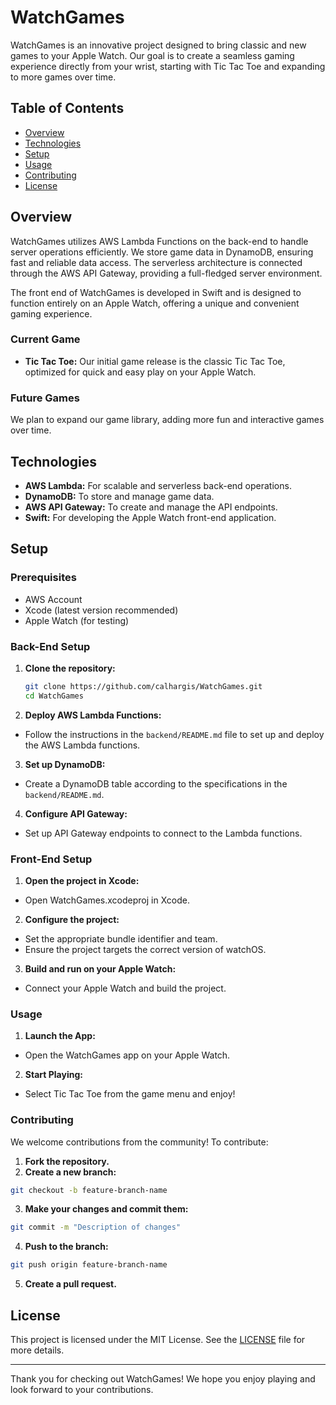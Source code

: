 # WatchGames

WatchGames is an innovative project designed to bring classic and new games to your Apple Watch. Our goal is to create a seamless gaming experience directly from your wrist, starting with Tic Tac Toe and expanding to more games over time.

## Table of Contents

- [Overview](#overview)
- [Technologies](#technologies)
- [Setup](#setup)
- [Usage](#usage)
- [Contributing](#contributing)
- [License](#license)

## Overview

WatchGames utilizes AWS Lambda Functions on the back-end to handle server operations efficiently. We store game data in DynamoDB, ensuring fast and reliable data access. The serverless architecture is connected through the AWS API Gateway, providing a full-fledged server environment.

The front end of WatchGames is developed in Swift and is designed to function entirely on an Apple Watch, offering a unique and convenient gaming experience.

### Current Game

- **Tic Tac Toe:** Our initial game release is the classic Tic Tac Toe, optimized for quick and easy play on your Apple Watch.

### Future Games

We plan to expand our game library, adding more fun and interactive games over time.

## Technologies

- **AWS Lambda:** For scalable and serverless back-end operations.
- **DynamoDB:** To store and manage game data.
- **AWS API Gateway:** To create and manage the API endpoints.
- **Swift:** For developing the Apple Watch front-end application.

## Setup

### Prerequisites

- AWS Account
- Xcode (latest version recommended)
- Apple Watch (for testing)

### Back-End Setup

1. **Clone the repository:**
   ```bash
   git clone https://github.com/calhargis/WatchGames.git
   cd WatchGames

2. **Deploy AWS Lambda Functions:**

- Follow the instructions in the `backend/README.md` file to set up and deploy the AWS Lambda functions.

3. **Set up DynamoDB:**

- Create a DynamoDB table according to the specifications in the `backend/README.md`.

4. **Configure API Gateway:**

- Set up API Gateway endpoints to connect to the Lambda functions.

### Front-End Setup

1. **Open the project in Xcode:**

- Open WatchGames.xcodeproj in Xcode.

2. **Configure the project:**

- Set the appropriate bundle identifier and team.
- Ensure the project targets the correct version of watchOS.

3. **Build and run on your Apple Watch:**

- Connect your Apple Watch and build the project.

### Usage
1. **Launch the App:**

- Open the WatchGames app on your Apple Watch.

2. **Start Playing:**

- Select Tic Tac Toe from the game menu and enjoy!

### Contributing

We welcome contributions from the community! To contribute:

1. **Fork the repository.**
2. **Create a new branch:**

  ```bash
  git checkout -b feature-branch-name
  ```

3. **Make your changes and commit them:**

  ```bash
  git commit -m "Description of changes"
  ```

4. **Push to the branch:**

  ```bash
  git push origin feature-branch-name
  ```

5. **Create a pull request.**

## License

This project is licensed under the MIT License. See the [LICENSE](LICENSE) file for more details.

---

Thank you for checking out WatchGames! We hope you enjoy playing and look forward to your contributions.

